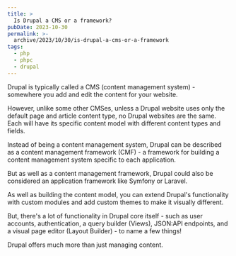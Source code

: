 ```yaml
---
title: >
  Is Drupal a CMS or a framework?
pubDate: 2023-10-30
permalink: >-
  archive/2023/10/30/is-drupal-a-cms-or-a-framework
tags:
  - php
  - phpc
  - drupal
---
```


Drupal is typically called a CMS (content management system) - somewhere you add and edit the content for your website.

However, unlike some other CMSes, unless a Drupal website uses only the default page and article content type, no Drupal websites are the same. Each will have its specific content model with different content types and fields.

Instead of being a content management system, Drupal can be described as a content management framework (CMF) - a framework for building a content management system specific to each application.

But as well as a content management framework, Drupal could also be considered an application framework like Symfony or Laravel.

As well as building the content model, you can extend Drupal's functionality with custom modules and add custom themes to make it visually different.

But, there's a lot of functionality in Drupal core itself - such as user accounts, authentication, a query builder (Views), JSON:API endpoints, and a visual page editor (Layout Builder) - to name a few things!

Drupal offers much more than just managing content.
